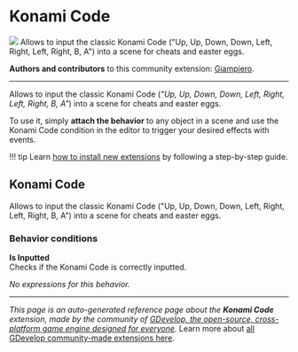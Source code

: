 # Konami Code

<img src="https://resources.gdevelop-app.com/assets/Icons/alpha-a-circle-outline.svg" class="extension-icon"></img>
Allows to input the classic Konami Code ("Up, Up, Down, Down, Left, Right, Left, Right, B, A") into a scene for cheats and easter eggs.

**Authors and contributors** to this community extension: [Giampiero](https://gd.games/Giampiero).

---

Allows to input the classic Konami Code (*"Up, Up, Down, Down, Left, Right, Left, Right, B, A"*) into a scene for cheats and easter eggs.

To use it, simply **attach the behavior** to any object in a scene and use the Konami Code condition in the editor to trigger your desired effects with events.

!!! tip
    Learn [how to install new extensions](/gdevelop5/extensions/search) by following a step-by-step guide.



## Konami Code 

Allows to input the classic Konami Code ("Up, Up, Down, Down, Left, Right, Left, Right, B, A") into a scene for cheats and easter eggs. 

### Behavior conditions

**Is Inputted**  
Checks if the Konami Code is correctly inputted.

_No expressions for this behavior._



---

*This page is an auto-generated reference page about the **Konami Code** extension, made by the community of [GDevelop, the open-source, cross-platform game engine designed for everyone](https://gdevelop.io/).* Learn more about [all GDevelop community-made extensions here](/gdevelop5/extensions).